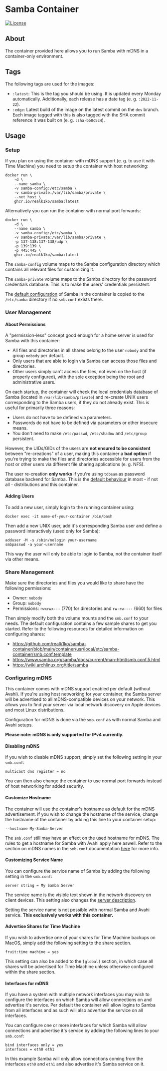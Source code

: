 # Samba Container

[![License](https://img.shields.io/github/license/realk1ko/samba-container.svg)](https://github.com/realk1ko/samba-container/blob/main/LICENSE)

## About

The container provided here allows you to run Samba with mDNS in a container-only environment.

## Tags

The following tags are used for the images:

- `:latest`: This is the tag you should be using. It is updated every Monday automatically. Additionally, each release
  has a date tag (e. g. `:2022-11-22`).
- `:edge`: Latest build of the image on the latest commit on the `dev` branch. Each image tagged with this is also
  tagged with the SHA commit reference it was built on (e. g. `:sha-bb8c5c4`).

## Usage

### Setup

If you plan on using the container with mDNS support (e. g. to use it with Time Machine) you need to setup the container
with host networking:

```
docker run \
    -d \
    --name samba \
    -v samba-config:/etc/samba \
    -v samba-private:/var/lib/samba/private \
    --net host \
    ghcr.io/realk1ko/samba:latest
```

Alternatively you can run the container with normal port forwards:

```
docker run \
    -d \
    --name samba \
    -v samba-config:/etc/samba \
    -v samba-private:/var/lib/samba/private \
    -p 137-138:137-138/udp \
    -p 139:139 \
    -p 445:445 \
    ghcr.io/realk1ko/samba:latest
```

The `samba-config` volume maps to the Samba configuration directory which contains all relevant files for
customizing it.

The `samba-private` volume maps to the Samba directory for the password credentials database. This is to make
the users' credentials persistent.

The [default configuration](https://github.com/realk1ko/samba-container/blob/main/container/usr/local/etc/samba-container/smb.conf.template)
of Samba in the container is copied to the `/etc/samba` directory if no `smb.conf` exists there.

### User Management

#### About Permissions

A "permission-less" concept good enough for a home server is used for Samba with this container:

- All files and directories in all shares belong to the user `nobody` and the group `nobody` per default.
- Only users that are able to login via Samba can access those files and directories.
- Other users simply can't access the files, not even on the host (if properly configured), with the sole exception
  being the root and administrative users.

On each startup, the container will check the local credentials database of Samba (located in `/var/lib/samba/private`)
and re-create UNIX users corresponding to the Samba users, if they do not already exist. This is useful for primarily
three reasons:

- Users do not have to be defined via parameters.
- Passwords do not have to be defined via parameters or other insecure means.
- You don't need to make `/etc/passwd`, `/etc/shadow` and `/etc/group` persistent.

However, the UIDs/GIDs of the users are **not ensured to be consistent** between "re-creations" of a user, making this
container a **bad option** if you're trying to make the files and directories accessible for users from the host or
other users via different file sharing applications (e. g. NFS).

The user re-creation **only works** if you're using `tdbsam` as password database backend for Samba. This is
the [default behaviour](https://www.samba.org/samba/docs/current/man-html/smb.conf.5.html#idm7607) in most - if not
all - distributions and this container.

#### Adding Users

To add a new user, simply login to the running container using:

```
docker exec -it name-of-your-container /bin/bash
```

Then add a new UNIX user, add it's corresponding Samba user and define a password interactively (used only for Samba):

```
adduser -M -s /sbin/nologin your-username
smbpasswd -a your-username
```

This way the user will only be able to login to Samba, not the container itself via other means.

### Share Management

Make sure the directories and files you would like to share have the following permissions:

- Owner: `nobody`
- Group: `nobody`
- Permissions: `rwxrwx---` (770) for directories and `rw-rw----` (660) for files

Then simply modify both the volume mounts and the `smb.conf` to your needs. The default configuration contains a few
sample shares to get you started. Refer to the following resources for detailed information on configuring shares:

- https://github.com/realk1ko/samba-container/blob/main/container/usr/local/etc/samba-container/smb.conf.template
- https://www.samba.org/samba/docs/current/man-html/smb.conf.5.html
- https://wiki.archlinux.org/title/samba

### Configuring mDNS

This container comes with mDNS support enabled per default (without Avahi). If you're using host networking for your
container, the Samba server will be advertised to all mDNS-compatible devices on your network. This allows you to find
your server via local network discovery on Apple devices and most Linux distributions.

Configuration for mDNS is done via the `smb.conf` as with normal Samba and Avahi setups.

**Please note: mDNS is only supported for IPv4 currently.**

#### Disabling mDNS

If you wish to disable mDNS support, simply set the following setting in your `smb.conf`:

```
multicast dns register = no
```

You can then also change the container to use normal port forwards instead of host networking for added security.

#### Customize Hostname

The container will use the container's hostname as default for the mDNS advertisement. If you wish to change the
hostname of the service, change the hostname of the container by adding this line to your container setup:

```
--hostname My-Samba-Server
```

The `smb.conf` still may have an effect on the used hostname for mDNS. The rules to get a hostname for Samba with Avahi
apply here aswell. Refer to the section on mDNS names in the `smb.conf`
documentation [here](https://www.samba.org/samba/docs/current/man-html/smb.conf.5.html#idm6797) for more info.

#### Customizing Service Name

You can configure the service name of Samba by adding the following setting in the `smb.conf`:

```
server string = My Samba Server
```

The service name is the visible text shown in the network discovery on client devices. This setting also changes
the [server description](https://www.samba.org/samba/docs/current/man-html/smb.conf.5.html#idm9421).

Setting the service name is not possible with normal Samba and Avahi service. **This exclusively works with this
container.**

#### Advertise Shares for Time Machine

If you wish to advertise one of your shares for Time Machine backups on MacOS, simply add the following setting to the
share section.

```
fruit:time machine = yes
```

This setting can also be added to the `[global]` section, in which case all shares will be advertised for Time Machine
unless otherwise configured within the share section.

#### Interfaces for mDNS

If you have a system with multiple network interfaces you may wish to configure the interfaces on which Samba will allow
connections on and advertise it's service. Per default the container will allow logins to Samba from all interfaces and
as such will also advertise the service on all interfaces.

You can configure one or more interfaces for which Samba will allow connections and advertise it's service by adding the
following lines to your `smb.conf`:

```
bind interfaces only = yes
interfaces = eth0 eth1
```

In this example Samba will only allow connections coming from the interfaces `eth0` and `eth1` and also advertise it's
Samba service on it.
